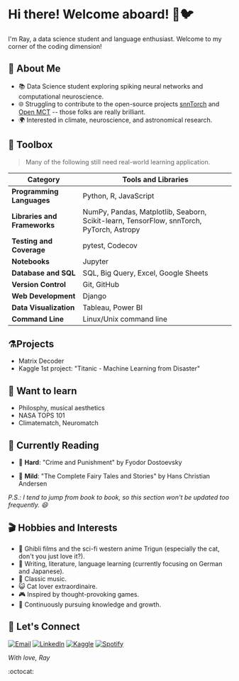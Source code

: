# Hi there! Welcome aboard! 🍬🐦

I'm Ray, a data science student and language enthusiast. Welcome to my corner of the coding dimension!

## 🌱 About Me

- 📚 Data Science student exploring spiking neural networks and computational neuroscience.
- 🌐 Struggling to contribute to the open-source projects [snnTorch](https://github.com/jeshraghian/snntorch) and [Open MCT](https://github.com/nasa/openmct) -- those folks are really brilliant.
- 🌍 Interested in climate, neuroscience, and astronomical research.

## 🧰 Toolbox

> Many of the following still need real-world learning application.

| Category               | Tools and Libraries                                                | 
|------------------------|---------------------------------------------------------------------|
| **Programming Languages** | Python, R, JavaScript                                                        | 
| **Libraries and Frameworks** | NumPy, Pandas, Matplotlib, Seaborn, Scikit-learn, TensorFlow, snnTorch, PyTorch, Astropy | 
|**Testing and Coverage** | pytest, Codecov                                                   |
| **Notebooks**           | Jupyter                                                           | 
| **Database and SQL**    | SQL, Big Query, Excel, Google Sheets                              | 
| **Version Control**     | Git, GitHub                                                       | 
| **Web Development**     | Django                                                            | 
| **Data Visualization**  | Tableau, Power BI                                                 | 
| **Command Line**        | Linux/Unix command line                                           | 


## ⚗️Projects

  - Matrix Decoder
  - Kaggle 1st project: "Titanic - Machine Learning from Disaster"

## 🌟 Want to learn

  - Philosphy, musical aesthetics
  - NASA TOPS 101
  - Climatematch, Neuromatch


## 📖 Currently Reading
  
  - 💎 **Hard**: "Crime and Punishment" by Fyodor Dostoevsky

  - 🍵 **Mild**: "The Complete Fairy Tales and Stories" by Hans Christian Andersen
    

_P.S.: I tend to jump from book to book, so this section won't be updated too frequently. 😄_

## 🎬 Hobbies and Interests

- 🌟 Ghibli films and the sci-fi western anime Trigun (especially the cat, don't you just love it?).
- 📝 Writing, literature, language learning (currently focusing on German and Japanese).
- 🎻 Classic music.
- 😺 Cat lover extraordinaire.
- 🎮 Inspired by thought-provoking games.
- 🧠 Continuously pursuing knowledge and growth.

## 🤝 Let's Connect

[![Email](https://img.shields.io/badge/Email-Send-green?style=flat&logo=gmail&labelColor=D14836&logoColor=white)](mailto:rayanerocha090@gmail.com) [![LinkedIn](https://img.shields.io/badge/LinkedIn-Connect-blue?style=flat&logo=linkedin&labelColor=0077B5&logoColor=white)](https://www.linkedin.com/in/rayane-rocha-ds)
[![Kaggle](https://img.shields.io/badge/Kaggle-Follow-orange?style=flat&logo=kaggle&labelColor=20BEFF&logoColor=white)](https://www.kaggle.com/rayrocha) [![Spotify](https://img.shields.io/badge/Spotify-Listen-green?style=flat&logo=spotify)](https://open.spotify.com/user/31geojxyibgmhfhyuic7242zreyu?si=04168ceec325448c)

_With love, Ray_

:octocat: 
 



